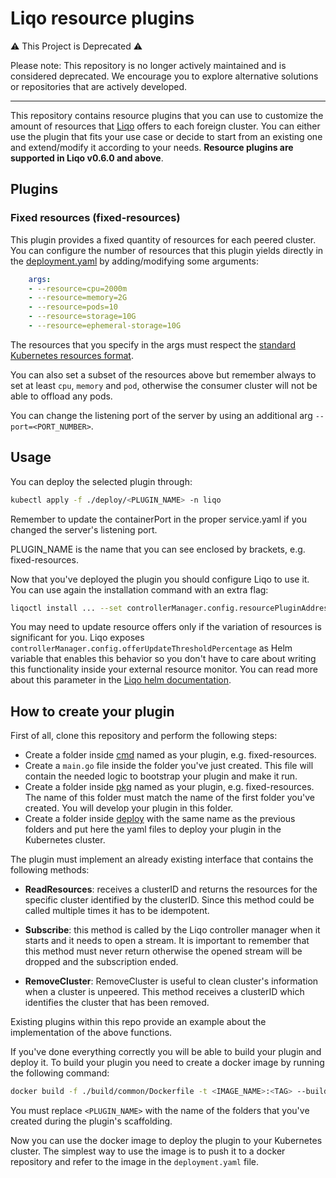 # Liqo resource plugins

⚠️ This Project is Deprecated ⚠️

Please note: This repository is no longer actively maintained and is considered deprecated. We encourage you to explore alternative solutions or repositories that are actively developed.

------

This repository contains resource plugins that you can use to customize the amount of resources that [Liqo](https://github.com/liqotech/liqo) offers to each foreign cluster.
You can either use the plugin that fits your use case or decide to start from an existing one and extend/modify it according to your needs. **Resource plugins are supported in Liqo v0.6.0 and above**.

## Plugins

### Fixed resources (fixed-resources)

This plugin provides a fixed quantity of resources for each peered cluster.
You can configure the number of resources that this plugin yields directly in the [deployment.yaml](./deploy/fixed-resources/deployment.yaml) by adding/modifying some arguments:

```yaml
    args:
    - --resource=cpu=2000m
    - --resource=memory=2G
    - --resource=pods=10
    - --resource=storage=10G
    - --resource=ephemeral-storage=10G
```

The resources that you specify in the args must respect the [standard Kubernetes resources format](https://kubernetes.io/docs/concepts/configuration/manage-resources-containers/#resource-units-in-kubernetes).

You can also set a subset of the resources above but remember always to set at least `cpu`, `memory` and `pod`, otherwise the consumer cluster will not be able to offload any pods.

You can change the listening port of the server by using an additional arg `--port=<PORT_NUMBER>`.

## Usage

You can deploy the selected plugin through:

```bash
kubectl apply -f ./deploy/<PLUGIN_NAME> -n liqo
```

Remember to update the containerPort in the proper service.yaml if you changed the server's listening port.

PLUGIN_NAME is the name that you can see enclosed by brackets, e.g. fixed-resources.

Now that you've deployed the plugin you should configure Liqo to use it.
You can use again the installation command with an extra flag:

```bash
liqoctl install ... --set controllerManager.config.resourcePluginAddress=liqo-fixed-resources-plugin.liqo:6001
```

You may need to update resource offers only if the variation of resources is significant for you.
Liqo exposes `controllerManager.config.offerUpdateThresholdPercentage` as Helm variable that enables this behavior so you don't have to care about writing this functionality inside your external resource monitor.
You can read more about this parameter in the [Liqo helm documentation](https://github.com/liqotech/liqo/tree/master/deployments/liqo).

## How to create your plugin

First of all, clone this repository and perform the following steps:

- Create a folder inside [cmd](./cmd/) named as your plugin, e.g. fixed-resources.
- Create a `main.go` file inside the folder you've just created. This file will contain the needed logic to bootstrap your plugin and make it run.
- Create a folder inside [pkg](./pkg/) named as your plugin, e.g. fixed-resources. The name of this folder must match the name of the first folder you've created. You will develop your plugin in this folder.
- Create a folder inside [deploy](./deploy/) with the same name as the previous folders and put here the yaml files to deploy your plugin in the Kubernetes cluster.

The plugin must implement an already existing interface that contains the following methods:

- **ReadResources**: receives a clusterID and returns the resources for the specific cluster identified by the clusterID. Since this method could be called multiple times it has to be idempotent.

- **Subscribe**: this method is called by the Liqo controller manager when it starts and it needs to open a stream.
It is important to remember that this method must never return otherwise the opened stream will be dropped and the subscription ended.

- **RemoveCluster**: RemoveCluster is useful to clean cluster's information when a cluster is unpeered. This method receives a clusterID which identifies the cluster that has been removed.

Existing plugins within this repo provide an example about the implementation of the above functions.

If you've done everything correctly you will be able to build your plugin and deploy it. To build your plugin you need to create a docker image by running the following command:

```bash
docker build -f ./build/common/Dockerfile -t <IMAGE_NAME>:<TAG> --build-arg PLUGIN=<PLUGIN_NAME> .
```

You must replace `<PLUGIN_NAME>` with the name of the folders that you've created during the plugin's scaffolding.

Now you can use the docker image to deploy the plugin to your Kubernetes cluster. The simplest way to use the image is to push it to a docker repository and refer to the image in the `deployment.yaml` file.
